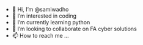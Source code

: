 - 👋 Hi, I’m @samiwadho
- 👀 I’m interested in coding
- 🌱 I’m currently learning python
- 💞️ I’m looking to collaborate on FA cyber solutions
- 📫 How to reach me ...

<!---
samiwadho/samiwadho is a ✨ special ✨ repository because its `README.md` (this file) appears on your GitHub profile.
You can click the Preview link to take a look at your changes.
--->
